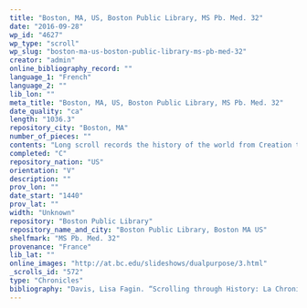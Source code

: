 ```yaml
---
title: "Boston, MA, US, Boston Public Library, MS Pb. Med. 32"
date: "2016-09-28"
wp_id: "4627"
wp_type: "scroll"
wp_slug: "boston-ma-us-boston-public-library-ms-pb-med-32"
creator: "admin"
online_bibliography_record: ""
language_1: "French"
language_2: ""
lib_lon: ""
meta_title: "Boston, MA, US, Boston Public Library, MS Pb. Med. 32"
date_quality: "ca"
length: "1036.3"
repository_city: "Boston, MA"
number_of_pieces: ""
contents: "Long scroll records the history of the world from Creation through the year 1380, with fifty-seven miniatures illuminating the text. It was created in a Loire Valley workshop around the year 1440 and is one of the earliest known copies of La Chronique Universelle."
completed: "C"
repository_nation: "US"
orientation: "V"
description: ""
prov_lon: ""
date_start: "1440"
prov_lat: ""
width: "Unknown"
repository: "Boston Public Library"
repository_name_and_city: "Boston Public Library, Boston MA US"
shelfmark: "MS Pb. Med. 32"
provenance: "France"
lib_lat: ""
online_images: "http://at.bc.edu/slideshows/dualpurpose/3.html"
_scrolls_id: "572"
type: "Chronicles"
bibliography: "Davis, Lisa Fagin. “Scrolling through History: La Chronique Universelle, Boston Public Library MS Pb. Med. 32.” In Secular Sacred: 11th-16th Century Works from the Boston Public Library and the Museum of Fine Arts, Boston, edited by Nancy Netzer, 43–47. Chestnut Hill, MA: McMullen Museum of Art, Boston College, 2006."
---
```



